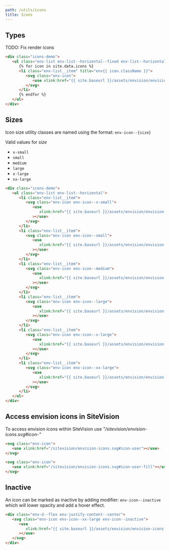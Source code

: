 ```yaml
---
path: /utils/icons
title: Icons
---
```


## Types

TODO: Fix render icons
```html
<div class="icons-demo">
   <ul class="env-list env-list--horizontal--fixed env-list--horizontal--fixed--6">
      {% for icon in site.data.icons %}
      <li class="env-list__item" title="env{{ icon.className }}">
         <svg class="env-icon">
            <use xlink:href="{{ site.baseurl }}/assets/envision/envision-icons.svg#{{ icon.className }}"></use>
         </svg>
      </li>
      {% endfor %}
   </ul>
</div>
```

## Sizes ##

Icon size utility classes are named using the format: `env-icon--{size}`

Valid values for _size_

-  `x-small`
-  `small`
-  `medium`
-  `large`
-  `x-large`
-  `xx-large`

```html
<div class="icons-demo">
   <ul class="env-list env-list--horizontal">
      <li class="env-list__item">
         <svg class="env-icon env-icon--x-small">
            <use
               xlink:href="{{ site.baseurl }}/assets/envision/envision-icons.svg#icon-user"
            ></use>
         </svg>
      </li>
      <li class="env-list__item">
         <svg class="env-icon env-icon--small">
            <use
               xlink:href="{{ site.baseurl }}/assets/envision/envision-icons.svg#icon-user"
            ></use>
         </svg>
      </li>
      <li class="env-list__item">
         <svg class="env-icon env-icon--medium">
            <use
               xlink:href="{{ site.baseurl }}/assets/envision/envision-icons.svg#icon-user"
            ></use>
         </svg>
      </li>
      <li class="env-list__item">
         <svg class="env-icon env-icon--large">
            <use
               xlink:href="{{ site.baseurl }}/assets/envision/envision-icons.svg#icon-user"
            ></use>
         </svg>
      </li>
      <li class="env-list__item">
         <svg class="env-icon env-icon--x-large">
            <use
               xlink:href="{{ site.baseurl }}/assets/envision/envision-icons.svg#icon-user"
            ></use>
         </svg>
      </li>
      <li class="env-list__item">
         <svg class="env-icon env-icon--xx-large">
            <use
               xlink:href="{{ site.baseurl }}/assets/envision/envision-icons.svg#icon-user"
            ></use>
         </svg>
      </li>
   </ul>
</div>

```

## Access envision icons in SiteVision ##

<p>
   To access envision icons within SiteVision use
   <i>"/sitevision/envision-icons.svg#icon-"</i>
</p>

```html
<svg class="env-icon">
   <use xlink:href="/sitevision/envision-icons.svg#icon-user"></use>
</svg>

<svg class="env-icon">
   <use xlink:href="/sitevision/envision-icons.svg#icon-user-fill"></use>
</svg>
```

## Inactive ##

An icon can be marked as inactive by adding modifier: `env-icon--inactive` which will lower opacity and add a hover effect. 

```html
<div class="env-d--flex env-justify-content--center">
   <svg class="env-icon env-icon--xx-large env-icon--inactive">
      <use
         xlink:href="{{ site.baseurl }}/assets/envision/envision-icons.svg#icon-user"
      ></use>
   </svg>
</div>

```
